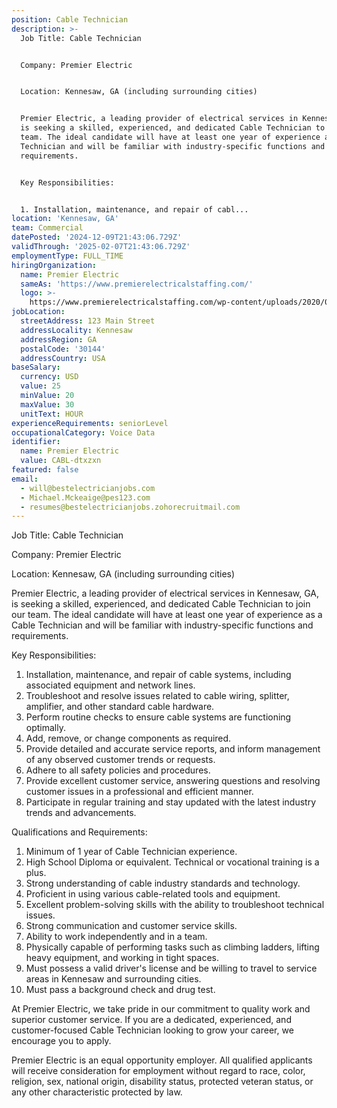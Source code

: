 ```yaml
---
position: Cable Technician
description: >-
  Job Title: Cable Technician


  Company: Premier Electric


  Location: Kennesaw, GA (including surrounding cities)


  Premier Electric, a leading provider of electrical services in Kennesaw, GA,
  is seeking a skilled, experienced, and dedicated Cable Technician to join our
  team. The ideal candidate will have at least one year of experience as a Cable
  Technician and will be familiar with industry-specific functions and
  requirements.


  Key Responsibilities:


  1. Installation, maintenance, and repair of cabl...
location: 'Kennesaw, GA'
team: Commercial
datePosted: '2024-12-09T21:43:06.729Z'
validThrough: '2025-02-07T21:43:06.729Z'
employmentType: FULL_TIME
hiringOrganization:
  name: Premier Electric
  sameAs: 'https://www.premierelectricalstaffing.com/'
  logo: >-
    https://www.premierelectricalstaffing.com/wp-content/uploads/2020/05/Premier-Electrical-Staffing-logo.png
jobLocation:
  streetAddress: 123 Main Street
  addressLocality: Kennesaw
  addressRegion: GA
  postalCode: '30144'
  addressCountry: USA
baseSalary:
  currency: USD
  value: 25
  minValue: 20
  maxValue: 30
  unitText: HOUR
experienceRequirements: seniorLevel
occupationalCategory: Voice Data
identifier:
  name: Premier Electric
  value: CABL-dtxzxn
featured: false
email:
  - will@bestelectricianjobs.com
  - Michael.Mckeaige@pes123.com
  - resumes@bestelectricianjobs.zohorecruitmail.com
---
```




Job Title: Cable Technician

Company: Premier Electric

Location: Kennesaw, GA (including surrounding cities)

Premier Electric, a leading provider of electrical services in Kennesaw, GA, is seeking a skilled, experienced, and dedicated Cable Technician to join our team. The ideal candidate will have at least one year of experience as a Cable Technician and will be familiar with industry-specific functions and requirements.

Key Responsibilities:

1. Installation, maintenance, and repair of cable systems, including associated equipment and network lines.
2. Troubleshoot and resolve issues related to cable wiring, splitter, amplifier, and other standard cable hardware.
3. Perform routine checks to ensure cable systems are functioning optimally.
4. Add, remove, or change components as required.
5. Provide detailed and accurate service reports, and inform management of any observed customer trends or requests.
6. Adhere to all safety policies and procedures.
7. Provide excellent customer service, answering questions and resolving customer issues in a professional and efficient manner.
8. Participate in regular training and stay updated with the latest industry trends and advancements.

Qualifications and Requirements:

1. Minimum of 1 year of Cable Technician experience.
2. High School Diploma or equivalent. Technical or vocational training is a plus.
3. Strong understanding of cable industry standards and technology.
4. Proficient in using various cable-related tools and equipment.
5. Excellent problem-solving skills with the ability to troubleshoot technical issues.
6. Strong communication and customer service skills.
7. Ability to work independently and in a team.
8. Physically capable of performing tasks such as climbing ladders, lifting heavy equipment, and working in tight spaces.
9. Must possess a valid driver's license and be willing to travel to service areas in Kennesaw and surrounding cities.
10. Must pass a background check and drug test.

At Premier Electric, we take pride in our commitment to quality work and superior customer service. If you are a dedicated, experienced, and customer-focused Cable Technician looking to grow your career, we encourage you to apply. 

Premier Electric is an equal opportunity employer. All qualified applicants will receive consideration for employment without regard to race, color, religion, sex, national origin, disability status, protected veteran status, or any other characteristic protected by law.